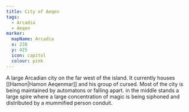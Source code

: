 ```yaml
---
title: City of Aeqen
tags:
  - Arcadia
  - Aeqen
marker:
  mapName: Arcadia
  x: 230
  y: 425
  icon: capitol
  colour: pink
---
```


A large Arcadian city on the far west of the island. It currently houses [[Hamon|Hamon Aeqenmar]] and his group of cursed. Most of the city is being maintained by automatons or falling apart. in the middle stands a large spire where a large concentration of magic is being siphoned and distributed by a mummified person conduit.

